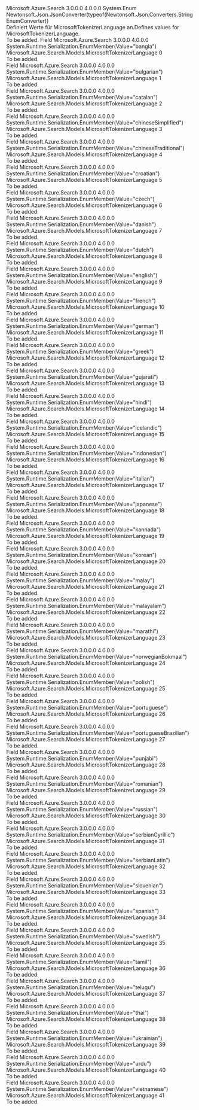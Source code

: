 <Type Name="MicrosoftTokenizerLanguage" FullName="Microsoft.Azure.Search.Models.MicrosoftTokenizerLanguage">
  <TypeSignature Language="C#" Value="public enum MicrosoftTokenizerLanguage" />
  <TypeSignature Language="ILAsm" Value=".class public auto ansi sealed MicrosoftTokenizerLanguage extends System.Enum" />
  <TypeSignature Language="DocId" Value="T:Microsoft.Azure.Search.Models.MicrosoftTokenizerLanguage" />
  <TypeSignature Language="VB.NET" Value="Public Enum MicrosoftTokenizerLanguage" />
  <TypeSignature Language="F#" Value="type MicrosoftTokenizerLanguage = " />
  <AssemblyInfo>
    <AssemblyName>Microsoft.Azure.Search</AssemblyName>
    <AssemblyVersion>3.0.0.0</AssemblyVersion>
    <AssemblyVersion>4.0.0.0</AssemblyVersion>
  </AssemblyInfo>
  <Base>
    <BaseTypeName>System.Enum</BaseTypeName>
  </Base>
  <Attributes>
    <Attribute>
      <AttributeName>Newtonsoft.Json.JsonConverter(typeof(Newtonsoft.Json.Converters.StringEnumConverter))</AttributeName>
    </Attribute>
  </Attributes>
  <Docs>
    <summary>
            <span data-ttu-id="8754b-101">Definiert Werte für MicrosoftTokenizerLanguage an.</span><span class="sxs-lookup"><span data-stu-id="8754b-101">Defines values for MicrosoftTokenizerLanguage.</span></span>
            </summary>
    <remarks>To be added.</remarks>
  </Docs>
  <Members>
    <Member MemberName="Bangla">
      <MemberSignature Language="C#" Value="Bangla" />
      <MemberSignature Language="ILAsm" Value=".field public static literal valuetype Microsoft.Azure.Search.Models.MicrosoftTokenizerLanguage Bangla = int32(0)" />
      <MemberSignature Language="DocId" Value="F:Microsoft.Azure.Search.Models.MicrosoftTokenizerLanguage.Bangla" />
      <MemberSignature Language="VB.NET" Value="Bangla" />
      <MemberSignature Language="F#" Value="Bangla = 0" Usage="Microsoft.Azure.Search.Models.MicrosoftTokenizerLanguage.Bangla" />
      <MemberType>Field</MemberType>
      <AssemblyInfo>
        <AssemblyName>Microsoft.Azure.Search</AssemblyName>
        <AssemblyVersion>3.0.0.0</AssemblyVersion>
        <AssemblyVersion>4.0.0.0</AssemblyVersion>
      </AssemblyInfo>
      <Attributes>
        <Attribute>
          <AttributeName>System.Runtime.Serialization.EnumMember(Value="bangla")</AttributeName>
        </Attribute>
      </Attributes>
      <ReturnValue>
        <ReturnType>Microsoft.Azure.Search.Models.MicrosoftTokenizerLanguage</ReturnType>
      </ReturnValue>
      <MemberValue>0</MemberValue>
      <Docs>
        <summary>To be added.</summary>
      </Docs>
    </Member>
    <Member MemberName="Bulgarian">
      <MemberSignature Language="C#" Value="Bulgarian" />
      <MemberSignature Language="ILAsm" Value=".field public static literal valuetype Microsoft.Azure.Search.Models.MicrosoftTokenizerLanguage Bulgarian = int32(1)" />
      <MemberSignature Language="DocId" Value="F:Microsoft.Azure.Search.Models.MicrosoftTokenizerLanguage.Bulgarian" />
      <MemberSignature Language="VB.NET" Value="Bulgarian" />
      <MemberSignature Language="F#" Value="Bulgarian = 1" Usage="Microsoft.Azure.Search.Models.MicrosoftTokenizerLanguage.Bulgarian" />
      <MemberType>Field</MemberType>
      <AssemblyInfo>
        <AssemblyName>Microsoft.Azure.Search</AssemblyName>
        <AssemblyVersion>3.0.0.0</AssemblyVersion>
        <AssemblyVersion>4.0.0.0</AssemblyVersion>
      </AssemblyInfo>
      <Attributes>
        <Attribute>
          <AttributeName>System.Runtime.Serialization.EnumMember(Value="bulgarian")</AttributeName>
        </Attribute>
      </Attributes>
      <ReturnValue>
        <ReturnType>Microsoft.Azure.Search.Models.MicrosoftTokenizerLanguage</ReturnType>
      </ReturnValue>
      <MemberValue>1</MemberValue>
      <Docs>
        <summary>To be added.</summary>
      </Docs>
    </Member>
    <Member MemberName="Catalan">
      <MemberSignature Language="C#" Value="Catalan" />
      <MemberSignature Language="ILAsm" Value=".field public static literal valuetype Microsoft.Azure.Search.Models.MicrosoftTokenizerLanguage Catalan = int32(2)" />
      <MemberSignature Language="DocId" Value="F:Microsoft.Azure.Search.Models.MicrosoftTokenizerLanguage.Catalan" />
      <MemberSignature Language="VB.NET" Value="Catalan" />
      <MemberSignature Language="F#" Value="Catalan = 2" Usage="Microsoft.Azure.Search.Models.MicrosoftTokenizerLanguage.Catalan" />
      <MemberType>Field</MemberType>
      <AssemblyInfo>
        <AssemblyName>Microsoft.Azure.Search</AssemblyName>
        <AssemblyVersion>3.0.0.0</AssemblyVersion>
        <AssemblyVersion>4.0.0.0</AssemblyVersion>
      </AssemblyInfo>
      <Attributes>
        <Attribute>
          <AttributeName>System.Runtime.Serialization.EnumMember(Value="catalan")</AttributeName>
        </Attribute>
      </Attributes>
      <ReturnValue>
        <ReturnType>Microsoft.Azure.Search.Models.MicrosoftTokenizerLanguage</ReturnType>
      </ReturnValue>
      <MemberValue>2</MemberValue>
      <Docs>
        <summary>To be added.</summary>
      </Docs>
    </Member>
    <Member MemberName="ChineseSimplified">
      <MemberSignature Language="C#" Value="ChineseSimplified" />
      <MemberSignature Language="ILAsm" Value=".field public static literal valuetype Microsoft.Azure.Search.Models.MicrosoftTokenizerLanguage ChineseSimplified = int32(3)" />
      <MemberSignature Language="DocId" Value="F:Microsoft.Azure.Search.Models.MicrosoftTokenizerLanguage.ChineseSimplified" />
      <MemberSignature Language="VB.NET" Value="ChineseSimplified" />
      <MemberSignature Language="F#" Value="ChineseSimplified = 3" Usage="Microsoft.Azure.Search.Models.MicrosoftTokenizerLanguage.ChineseSimplified" />
      <MemberType>Field</MemberType>
      <AssemblyInfo>
        <AssemblyName>Microsoft.Azure.Search</AssemblyName>
        <AssemblyVersion>3.0.0.0</AssemblyVersion>
        <AssemblyVersion>4.0.0.0</AssemblyVersion>
      </AssemblyInfo>
      <Attributes>
        <Attribute>
          <AttributeName>System.Runtime.Serialization.EnumMember(Value="chineseSimplified")</AttributeName>
        </Attribute>
      </Attributes>
      <ReturnValue>
        <ReturnType>Microsoft.Azure.Search.Models.MicrosoftTokenizerLanguage</ReturnType>
      </ReturnValue>
      <MemberValue>3</MemberValue>
      <Docs>
        <summary>To be added.</summary>
      </Docs>
    </Member>
    <Member MemberName="ChineseTraditional">
      <MemberSignature Language="C#" Value="ChineseTraditional" />
      <MemberSignature Language="ILAsm" Value=".field public static literal valuetype Microsoft.Azure.Search.Models.MicrosoftTokenizerLanguage ChineseTraditional = int32(4)" />
      <MemberSignature Language="DocId" Value="F:Microsoft.Azure.Search.Models.MicrosoftTokenizerLanguage.ChineseTraditional" />
      <MemberSignature Language="VB.NET" Value="ChineseTraditional" />
      <MemberSignature Language="F#" Value="ChineseTraditional = 4" Usage="Microsoft.Azure.Search.Models.MicrosoftTokenizerLanguage.ChineseTraditional" />
      <MemberType>Field</MemberType>
      <AssemblyInfo>
        <AssemblyName>Microsoft.Azure.Search</AssemblyName>
        <AssemblyVersion>3.0.0.0</AssemblyVersion>
        <AssemblyVersion>4.0.0.0</AssemblyVersion>
      </AssemblyInfo>
      <Attributes>
        <Attribute>
          <AttributeName>System.Runtime.Serialization.EnumMember(Value="chineseTraditional")</AttributeName>
        </Attribute>
      </Attributes>
      <ReturnValue>
        <ReturnType>Microsoft.Azure.Search.Models.MicrosoftTokenizerLanguage</ReturnType>
      </ReturnValue>
      <MemberValue>4</MemberValue>
      <Docs>
        <summary>To be added.</summary>
      </Docs>
    </Member>
    <Member MemberName="Croatian">
      <MemberSignature Language="C#" Value="Croatian" />
      <MemberSignature Language="ILAsm" Value=".field public static literal valuetype Microsoft.Azure.Search.Models.MicrosoftTokenizerLanguage Croatian = int32(5)" />
      <MemberSignature Language="DocId" Value="F:Microsoft.Azure.Search.Models.MicrosoftTokenizerLanguage.Croatian" />
      <MemberSignature Language="VB.NET" Value="Croatian" />
      <MemberSignature Language="F#" Value="Croatian = 5" Usage="Microsoft.Azure.Search.Models.MicrosoftTokenizerLanguage.Croatian" />
      <MemberType>Field</MemberType>
      <AssemblyInfo>
        <AssemblyName>Microsoft.Azure.Search</AssemblyName>
        <AssemblyVersion>3.0.0.0</AssemblyVersion>
        <AssemblyVersion>4.0.0.0</AssemblyVersion>
      </AssemblyInfo>
      <Attributes>
        <Attribute>
          <AttributeName>System.Runtime.Serialization.EnumMember(Value="croatian")</AttributeName>
        </Attribute>
      </Attributes>
      <ReturnValue>
        <ReturnType>Microsoft.Azure.Search.Models.MicrosoftTokenizerLanguage</ReturnType>
      </ReturnValue>
      <MemberValue>5</MemberValue>
      <Docs>
        <summary>To be added.</summary>
      </Docs>
    </Member>
    <Member MemberName="Czech">
      <MemberSignature Language="C#" Value="Czech" />
      <MemberSignature Language="ILAsm" Value=".field public static literal valuetype Microsoft.Azure.Search.Models.MicrosoftTokenizerLanguage Czech = int32(6)" />
      <MemberSignature Language="DocId" Value="F:Microsoft.Azure.Search.Models.MicrosoftTokenizerLanguage.Czech" />
      <MemberSignature Language="VB.NET" Value="Czech" />
      <MemberSignature Language="F#" Value="Czech = 6" Usage="Microsoft.Azure.Search.Models.MicrosoftTokenizerLanguage.Czech" />
      <MemberType>Field</MemberType>
      <AssemblyInfo>
        <AssemblyName>Microsoft.Azure.Search</AssemblyName>
        <AssemblyVersion>3.0.0.0</AssemblyVersion>
        <AssemblyVersion>4.0.0.0</AssemblyVersion>
      </AssemblyInfo>
      <Attributes>
        <Attribute>
          <AttributeName>System.Runtime.Serialization.EnumMember(Value="czech")</AttributeName>
        </Attribute>
      </Attributes>
      <ReturnValue>
        <ReturnType>Microsoft.Azure.Search.Models.MicrosoftTokenizerLanguage</ReturnType>
      </ReturnValue>
      <MemberValue>6</MemberValue>
      <Docs>
        <summary>To be added.</summary>
      </Docs>
    </Member>
    <Member MemberName="Danish">
      <MemberSignature Language="C#" Value="Danish" />
      <MemberSignature Language="ILAsm" Value=".field public static literal valuetype Microsoft.Azure.Search.Models.MicrosoftTokenizerLanguage Danish = int32(7)" />
      <MemberSignature Language="DocId" Value="F:Microsoft.Azure.Search.Models.MicrosoftTokenizerLanguage.Danish" />
      <MemberSignature Language="VB.NET" Value="Danish" />
      <MemberSignature Language="F#" Value="Danish = 7" Usage="Microsoft.Azure.Search.Models.MicrosoftTokenizerLanguage.Danish" />
      <MemberType>Field</MemberType>
      <AssemblyInfo>
        <AssemblyName>Microsoft.Azure.Search</AssemblyName>
        <AssemblyVersion>3.0.0.0</AssemblyVersion>
        <AssemblyVersion>4.0.0.0</AssemblyVersion>
      </AssemblyInfo>
      <Attributes>
        <Attribute>
          <AttributeName>System.Runtime.Serialization.EnumMember(Value="danish")</AttributeName>
        </Attribute>
      </Attributes>
      <ReturnValue>
        <ReturnType>Microsoft.Azure.Search.Models.MicrosoftTokenizerLanguage</ReturnType>
      </ReturnValue>
      <MemberValue>7</MemberValue>
      <Docs>
        <summary>To be added.</summary>
      </Docs>
    </Member>
    <Member MemberName="Dutch">
      <MemberSignature Language="C#" Value="Dutch" />
      <MemberSignature Language="ILAsm" Value=".field public static literal valuetype Microsoft.Azure.Search.Models.MicrosoftTokenizerLanguage Dutch = int32(8)" />
      <MemberSignature Language="DocId" Value="F:Microsoft.Azure.Search.Models.MicrosoftTokenizerLanguage.Dutch" />
      <MemberSignature Language="VB.NET" Value="Dutch" />
      <MemberSignature Language="F#" Value="Dutch = 8" Usage="Microsoft.Azure.Search.Models.MicrosoftTokenizerLanguage.Dutch" />
      <MemberType>Field</MemberType>
      <AssemblyInfo>
        <AssemblyName>Microsoft.Azure.Search</AssemblyName>
        <AssemblyVersion>3.0.0.0</AssemblyVersion>
        <AssemblyVersion>4.0.0.0</AssemblyVersion>
      </AssemblyInfo>
      <Attributes>
        <Attribute>
          <AttributeName>System.Runtime.Serialization.EnumMember(Value="dutch")</AttributeName>
        </Attribute>
      </Attributes>
      <ReturnValue>
        <ReturnType>Microsoft.Azure.Search.Models.MicrosoftTokenizerLanguage</ReturnType>
      </ReturnValue>
      <MemberValue>8</MemberValue>
      <Docs>
        <summary>To be added.</summary>
      </Docs>
    </Member>
    <Member MemberName="English">
      <MemberSignature Language="C#" Value="English" />
      <MemberSignature Language="ILAsm" Value=".field public static literal valuetype Microsoft.Azure.Search.Models.MicrosoftTokenizerLanguage English = int32(9)" />
      <MemberSignature Language="DocId" Value="F:Microsoft.Azure.Search.Models.MicrosoftTokenizerLanguage.English" />
      <MemberSignature Language="VB.NET" Value="English" />
      <MemberSignature Language="F#" Value="English = 9" Usage="Microsoft.Azure.Search.Models.MicrosoftTokenizerLanguage.English" />
      <MemberType>Field</MemberType>
      <AssemblyInfo>
        <AssemblyName>Microsoft.Azure.Search</AssemblyName>
        <AssemblyVersion>3.0.0.0</AssemblyVersion>
        <AssemblyVersion>4.0.0.0</AssemblyVersion>
      </AssemblyInfo>
      <Attributes>
        <Attribute>
          <AttributeName>System.Runtime.Serialization.EnumMember(Value="english")</AttributeName>
        </Attribute>
      </Attributes>
      <ReturnValue>
        <ReturnType>Microsoft.Azure.Search.Models.MicrosoftTokenizerLanguage</ReturnType>
      </ReturnValue>
      <MemberValue>9</MemberValue>
      <Docs>
        <summary>To be added.</summary>
      </Docs>
    </Member>
    <Member MemberName="French">
      <MemberSignature Language="C#" Value="French" />
      <MemberSignature Language="ILAsm" Value=".field public static literal valuetype Microsoft.Azure.Search.Models.MicrosoftTokenizerLanguage French = int32(10)" />
      <MemberSignature Language="DocId" Value="F:Microsoft.Azure.Search.Models.MicrosoftTokenizerLanguage.French" />
      <MemberSignature Language="VB.NET" Value="French" />
      <MemberSignature Language="F#" Value="French = 10" Usage="Microsoft.Azure.Search.Models.MicrosoftTokenizerLanguage.French" />
      <MemberType>Field</MemberType>
      <AssemblyInfo>
        <AssemblyName>Microsoft.Azure.Search</AssemblyName>
        <AssemblyVersion>3.0.0.0</AssemblyVersion>
        <AssemblyVersion>4.0.0.0</AssemblyVersion>
      </AssemblyInfo>
      <Attributes>
        <Attribute>
          <AttributeName>System.Runtime.Serialization.EnumMember(Value="french")</AttributeName>
        </Attribute>
      </Attributes>
      <ReturnValue>
        <ReturnType>Microsoft.Azure.Search.Models.MicrosoftTokenizerLanguage</ReturnType>
      </ReturnValue>
      <MemberValue>10</MemberValue>
      <Docs>
        <summary>To be added.</summary>
      </Docs>
    </Member>
    <Member MemberName="German">
      <MemberSignature Language="C#" Value="German" />
      <MemberSignature Language="ILAsm" Value=".field public static literal valuetype Microsoft.Azure.Search.Models.MicrosoftTokenizerLanguage German = int32(11)" />
      <MemberSignature Language="DocId" Value="F:Microsoft.Azure.Search.Models.MicrosoftTokenizerLanguage.German" />
      <MemberSignature Language="VB.NET" Value="German" />
      <MemberSignature Language="F#" Value="German = 11" Usage="Microsoft.Azure.Search.Models.MicrosoftTokenizerLanguage.German" />
      <MemberType>Field</MemberType>
      <AssemblyInfo>
        <AssemblyName>Microsoft.Azure.Search</AssemblyName>
        <AssemblyVersion>3.0.0.0</AssemblyVersion>
        <AssemblyVersion>4.0.0.0</AssemblyVersion>
      </AssemblyInfo>
      <Attributes>
        <Attribute>
          <AttributeName>System.Runtime.Serialization.EnumMember(Value="german")</AttributeName>
        </Attribute>
      </Attributes>
      <ReturnValue>
        <ReturnType>Microsoft.Azure.Search.Models.MicrosoftTokenizerLanguage</ReturnType>
      </ReturnValue>
      <MemberValue>11</MemberValue>
      <Docs>
        <summary>To be added.</summary>
      </Docs>
    </Member>
    <Member MemberName="Greek">
      <MemberSignature Language="C#" Value="Greek" />
      <MemberSignature Language="ILAsm" Value=".field public static literal valuetype Microsoft.Azure.Search.Models.MicrosoftTokenizerLanguage Greek = int32(12)" />
      <MemberSignature Language="DocId" Value="F:Microsoft.Azure.Search.Models.MicrosoftTokenizerLanguage.Greek" />
      <MemberSignature Language="VB.NET" Value="Greek" />
      <MemberSignature Language="F#" Value="Greek = 12" Usage="Microsoft.Azure.Search.Models.MicrosoftTokenizerLanguage.Greek" />
      <MemberType>Field</MemberType>
      <AssemblyInfo>
        <AssemblyName>Microsoft.Azure.Search</AssemblyName>
        <AssemblyVersion>3.0.0.0</AssemblyVersion>
        <AssemblyVersion>4.0.0.0</AssemblyVersion>
      </AssemblyInfo>
      <Attributes>
        <Attribute>
          <AttributeName>System.Runtime.Serialization.EnumMember(Value="greek")</AttributeName>
        </Attribute>
      </Attributes>
      <ReturnValue>
        <ReturnType>Microsoft.Azure.Search.Models.MicrosoftTokenizerLanguage</ReturnType>
      </ReturnValue>
      <MemberValue>12</MemberValue>
      <Docs>
        <summary>To be added.</summary>
      </Docs>
    </Member>
    <Member MemberName="Gujarati">
      <MemberSignature Language="C#" Value="Gujarati" />
      <MemberSignature Language="ILAsm" Value=".field public static literal valuetype Microsoft.Azure.Search.Models.MicrosoftTokenizerLanguage Gujarati = int32(13)" />
      <MemberSignature Language="DocId" Value="F:Microsoft.Azure.Search.Models.MicrosoftTokenizerLanguage.Gujarati" />
      <MemberSignature Language="VB.NET" Value="Gujarati" />
      <MemberSignature Language="F#" Value="Gujarati = 13" Usage="Microsoft.Azure.Search.Models.MicrosoftTokenizerLanguage.Gujarati" />
      <MemberType>Field</MemberType>
      <AssemblyInfo>
        <AssemblyName>Microsoft.Azure.Search</AssemblyName>
        <AssemblyVersion>3.0.0.0</AssemblyVersion>
        <AssemblyVersion>4.0.0.0</AssemblyVersion>
      </AssemblyInfo>
      <Attributes>
        <Attribute>
          <AttributeName>System.Runtime.Serialization.EnumMember(Value="gujarati")</AttributeName>
        </Attribute>
      </Attributes>
      <ReturnValue>
        <ReturnType>Microsoft.Azure.Search.Models.MicrosoftTokenizerLanguage</ReturnType>
      </ReturnValue>
      <MemberValue>13</MemberValue>
      <Docs>
        <summary>To be added.</summary>
      </Docs>
    </Member>
    <Member MemberName="Hindi">
      <MemberSignature Language="C#" Value="Hindi" />
      <MemberSignature Language="ILAsm" Value=".field public static literal valuetype Microsoft.Azure.Search.Models.MicrosoftTokenizerLanguage Hindi = int32(14)" />
      <MemberSignature Language="DocId" Value="F:Microsoft.Azure.Search.Models.MicrosoftTokenizerLanguage.Hindi" />
      <MemberSignature Language="VB.NET" Value="Hindi" />
      <MemberSignature Language="F#" Value="Hindi = 14" Usage="Microsoft.Azure.Search.Models.MicrosoftTokenizerLanguage.Hindi" />
      <MemberType>Field</MemberType>
      <AssemblyInfo>
        <AssemblyName>Microsoft.Azure.Search</AssemblyName>
        <AssemblyVersion>3.0.0.0</AssemblyVersion>
        <AssemblyVersion>4.0.0.0</AssemblyVersion>
      </AssemblyInfo>
      <Attributes>
        <Attribute>
          <AttributeName>System.Runtime.Serialization.EnumMember(Value="hindi")</AttributeName>
        </Attribute>
      </Attributes>
      <ReturnValue>
        <ReturnType>Microsoft.Azure.Search.Models.MicrosoftTokenizerLanguage</ReturnType>
      </ReturnValue>
      <MemberValue>14</MemberValue>
      <Docs>
        <summary>To be added.</summary>
      </Docs>
    </Member>
    <Member MemberName="Icelandic">
      <MemberSignature Language="C#" Value="Icelandic" />
      <MemberSignature Language="ILAsm" Value=".field public static literal valuetype Microsoft.Azure.Search.Models.MicrosoftTokenizerLanguage Icelandic = int32(15)" />
      <MemberSignature Language="DocId" Value="F:Microsoft.Azure.Search.Models.MicrosoftTokenizerLanguage.Icelandic" />
      <MemberSignature Language="VB.NET" Value="Icelandic" />
      <MemberSignature Language="F#" Value="Icelandic = 15" Usage="Microsoft.Azure.Search.Models.MicrosoftTokenizerLanguage.Icelandic" />
      <MemberType>Field</MemberType>
      <AssemblyInfo>
        <AssemblyName>Microsoft.Azure.Search</AssemblyName>
        <AssemblyVersion>3.0.0.0</AssemblyVersion>
        <AssemblyVersion>4.0.0.0</AssemblyVersion>
      </AssemblyInfo>
      <Attributes>
        <Attribute>
          <AttributeName>System.Runtime.Serialization.EnumMember(Value="icelandic")</AttributeName>
        </Attribute>
      </Attributes>
      <ReturnValue>
        <ReturnType>Microsoft.Azure.Search.Models.MicrosoftTokenizerLanguage</ReturnType>
      </ReturnValue>
      <MemberValue>15</MemberValue>
      <Docs>
        <summary>To be added.</summary>
      </Docs>
    </Member>
    <Member MemberName="Indonesian">
      <MemberSignature Language="C#" Value="Indonesian" />
      <MemberSignature Language="ILAsm" Value=".field public static literal valuetype Microsoft.Azure.Search.Models.MicrosoftTokenizerLanguage Indonesian = int32(16)" />
      <MemberSignature Language="DocId" Value="F:Microsoft.Azure.Search.Models.MicrosoftTokenizerLanguage.Indonesian" />
      <MemberSignature Language="VB.NET" Value="Indonesian" />
      <MemberSignature Language="F#" Value="Indonesian = 16" Usage="Microsoft.Azure.Search.Models.MicrosoftTokenizerLanguage.Indonesian" />
      <MemberType>Field</MemberType>
      <AssemblyInfo>
        <AssemblyName>Microsoft.Azure.Search</AssemblyName>
        <AssemblyVersion>3.0.0.0</AssemblyVersion>
        <AssemblyVersion>4.0.0.0</AssemblyVersion>
      </AssemblyInfo>
      <Attributes>
        <Attribute>
          <AttributeName>System.Runtime.Serialization.EnumMember(Value="indonesian")</AttributeName>
        </Attribute>
      </Attributes>
      <ReturnValue>
        <ReturnType>Microsoft.Azure.Search.Models.MicrosoftTokenizerLanguage</ReturnType>
      </ReturnValue>
      <MemberValue>16</MemberValue>
      <Docs>
        <summary>To be added.</summary>
      </Docs>
    </Member>
    <Member MemberName="Italian">
      <MemberSignature Language="C#" Value="Italian" />
      <MemberSignature Language="ILAsm" Value=".field public static literal valuetype Microsoft.Azure.Search.Models.MicrosoftTokenizerLanguage Italian = int32(17)" />
      <MemberSignature Language="DocId" Value="F:Microsoft.Azure.Search.Models.MicrosoftTokenizerLanguage.Italian" />
      <MemberSignature Language="VB.NET" Value="Italian" />
      <MemberSignature Language="F#" Value="Italian = 17" Usage="Microsoft.Azure.Search.Models.MicrosoftTokenizerLanguage.Italian" />
      <MemberType>Field</MemberType>
      <AssemblyInfo>
        <AssemblyName>Microsoft.Azure.Search</AssemblyName>
        <AssemblyVersion>3.0.0.0</AssemblyVersion>
        <AssemblyVersion>4.0.0.0</AssemblyVersion>
      </AssemblyInfo>
      <Attributes>
        <Attribute>
          <AttributeName>System.Runtime.Serialization.EnumMember(Value="italian")</AttributeName>
        </Attribute>
      </Attributes>
      <ReturnValue>
        <ReturnType>Microsoft.Azure.Search.Models.MicrosoftTokenizerLanguage</ReturnType>
      </ReturnValue>
      <MemberValue>17</MemberValue>
      <Docs>
        <summary>To be added.</summary>
      </Docs>
    </Member>
    <Member MemberName="Japanese">
      <MemberSignature Language="C#" Value="Japanese" />
      <MemberSignature Language="ILAsm" Value=".field public static literal valuetype Microsoft.Azure.Search.Models.MicrosoftTokenizerLanguage Japanese = int32(18)" />
      <MemberSignature Language="DocId" Value="F:Microsoft.Azure.Search.Models.MicrosoftTokenizerLanguage.Japanese" />
      <MemberSignature Language="VB.NET" Value="Japanese" />
      <MemberSignature Language="F#" Value="Japanese = 18" Usage="Microsoft.Azure.Search.Models.MicrosoftTokenizerLanguage.Japanese" />
      <MemberType>Field</MemberType>
      <AssemblyInfo>
        <AssemblyName>Microsoft.Azure.Search</AssemblyName>
        <AssemblyVersion>3.0.0.0</AssemblyVersion>
        <AssemblyVersion>4.0.0.0</AssemblyVersion>
      </AssemblyInfo>
      <Attributes>
        <Attribute>
          <AttributeName>System.Runtime.Serialization.EnumMember(Value="japanese")</AttributeName>
        </Attribute>
      </Attributes>
      <ReturnValue>
        <ReturnType>Microsoft.Azure.Search.Models.MicrosoftTokenizerLanguage</ReturnType>
      </ReturnValue>
      <MemberValue>18</MemberValue>
      <Docs>
        <summary>To be added.</summary>
      </Docs>
    </Member>
    <Member MemberName="Kannada">
      <MemberSignature Language="C#" Value="Kannada" />
      <MemberSignature Language="ILAsm" Value=".field public static literal valuetype Microsoft.Azure.Search.Models.MicrosoftTokenizerLanguage Kannada = int32(19)" />
      <MemberSignature Language="DocId" Value="F:Microsoft.Azure.Search.Models.MicrosoftTokenizerLanguage.Kannada" />
      <MemberSignature Language="VB.NET" Value="Kannada" />
      <MemberSignature Language="F#" Value="Kannada = 19" Usage="Microsoft.Azure.Search.Models.MicrosoftTokenizerLanguage.Kannada" />
      <MemberType>Field</MemberType>
      <AssemblyInfo>
        <AssemblyName>Microsoft.Azure.Search</AssemblyName>
        <AssemblyVersion>3.0.0.0</AssemblyVersion>
        <AssemblyVersion>4.0.0.0</AssemblyVersion>
      </AssemblyInfo>
      <Attributes>
        <Attribute>
          <AttributeName>System.Runtime.Serialization.EnumMember(Value="kannada")</AttributeName>
        </Attribute>
      </Attributes>
      <ReturnValue>
        <ReturnType>Microsoft.Azure.Search.Models.MicrosoftTokenizerLanguage</ReturnType>
      </ReturnValue>
      <MemberValue>19</MemberValue>
      <Docs>
        <summary>To be added.</summary>
      </Docs>
    </Member>
    <Member MemberName="Korean">
      <MemberSignature Language="C#" Value="Korean" />
      <MemberSignature Language="ILAsm" Value=".field public static literal valuetype Microsoft.Azure.Search.Models.MicrosoftTokenizerLanguage Korean = int32(20)" />
      <MemberSignature Language="DocId" Value="F:Microsoft.Azure.Search.Models.MicrosoftTokenizerLanguage.Korean" />
      <MemberSignature Language="VB.NET" Value="Korean" />
      <MemberSignature Language="F#" Value="Korean = 20" Usage="Microsoft.Azure.Search.Models.MicrosoftTokenizerLanguage.Korean" />
      <MemberType>Field</MemberType>
      <AssemblyInfo>
        <AssemblyName>Microsoft.Azure.Search</AssemblyName>
        <AssemblyVersion>3.0.0.0</AssemblyVersion>
        <AssemblyVersion>4.0.0.0</AssemblyVersion>
      </AssemblyInfo>
      <Attributes>
        <Attribute>
          <AttributeName>System.Runtime.Serialization.EnumMember(Value="korean")</AttributeName>
        </Attribute>
      </Attributes>
      <ReturnValue>
        <ReturnType>Microsoft.Azure.Search.Models.MicrosoftTokenizerLanguage</ReturnType>
      </ReturnValue>
      <MemberValue>20</MemberValue>
      <Docs>
        <summary>To be added.</summary>
      </Docs>
    </Member>
    <Member MemberName="Malay">
      <MemberSignature Language="C#" Value="Malay" />
      <MemberSignature Language="ILAsm" Value=".field public static literal valuetype Microsoft.Azure.Search.Models.MicrosoftTokenizerLanguage Malay = int32(21)" />
      <MemberSignature Language="DocId" Value="F:Microsoft.Azure.Search.Models.MicrosoftTokenizerLanguage.Malay" />
      <MemberSignature Language="VB.NET" Value="Malay" />
      <MemberSignature Language="F#" Value="Malay = 21" Usage="Microsoft.Azure.Search.Models.MicrosoftTokenizerLanguage.Malay" />
      <MemberType>Field</MemberType>
      <AssemblyInfo>
        <AssemblyName>Microsoft.Azure.Search</AssemblyName>
        <AssemblyVersion>3.0.0.0</AssemblyVersion>
        <AssemblyVersion>4.0.0.0</AssemblyVersion>
      </AssemblyInfo>
      <Attributes>
        <Attribute>
          <AttributeName>System.Runtime.Serialization.EnumMember(Value="malay")</AttributeName>
        </Attribute>
      </Attributes>
      <ReturnValue>
        <ReturnType>Microsoft.Azure.Search.Models.MicrosoftTokenizerLanguage</ReturnType>
      </ReturnValue>
      <MemberValue>21</MemberValue>
      <Docs>
        <summary>To be added.</summary>
      </Docs>
    </Member>
    <Member MemberName="Malayalam">
      <MemberSignature Language="C#" Value="Malayalam" />
      <MemberSignature Language="ILAsm" Value=".field public static literal valuetype Microsoft.Azure.Search.Models.MicrosoftTokenizerLanguage Malayalam = int32(22)" />
      <MemberSignature Language="DocId" Value="F:Microsoft.Azure.Search.Models.MicrosoftTokenizerLanguage.Malayalam" />
      <MemberSignature Language="VB.NET" Value="Malayalam" />
      <MemberSignature Language="F#" Value="Malayalam = 22" Usage="Microsoft.Azure.Search.Models.MicrosoftTokenizerLanguage.Malayalam" />
      <MemberType>Field</MemberType>
      <AssemblyInfo>
        <AssemblyName>Microsoft.Azure.Search</AssemblyName>
        <AssemblyVersion>3.0.0.0</AssemblyVersion>
        <AssemblyVersion>4.0.0.0</AssemblyVersion>
      </AssemblyInfo>
      <Attributes>
        <Attribute>
          <AttributeName>System.Runtime.Serialization.EnumMember(Value="malayalam")</AttributeName>
        </Attribute>
      </Attributes>
      <ReturnValue>
        <ReturnType>Microsoft.Azure.Search.Models.MicrosoftTokenizerLanguage</ReturnType>
      </ReturnValue>
      <MemberValue>22</MemberValue>
      <Docs>
        <summary>To be added.</summary>
      </Docs>
    </Member>
    <Member MemberName="Marathi">
      <MemberSignature Language="C#" Value="Marathi" />
      <MemberSignature Language="ILAsm" Value=".field public static literal valuetype Microsoft.Azure.Search.Models.MicrosoftTokenizerLanguage Marathi = int32(23)" />
      <MemberSignature Language="DocId" Value="F:Microsoft.Azure.Search.Models.MicrosoftTokenizerLanguage.Marathi" />
      <MemberSignature Language="VB.NET" Value="Marathi" />
      <MemberSignature Language="F#" Value="Marathi = 23" Usage="Microsoft.Azure.Search.Models.MicrosoftTokenizerLanguage.Marathi" />
      <MemberType>Field</MemberType>
      <AssemblyInfo>
        <AssemblyName>Microsoft.Azure.Search</AssemblyName>
        <AssemblyVersion>3.0.0.0</AssemblyVersion>
        <AssemblyVersion>4.0.0.0</AssemblyVersion>
      </AssemblyInfo>
      <Attributes>
        <Attribute>
          <AttributeName>System.Runtime.Serialization.EnumMember(Value="marathi")</AttributeName>
        </Attribute>
      </Attributes>
      <ReturnValue>
        <ReturnType>Microsoft.Azure.Search.Models.MicrosoftTokenizerLanguage</ReturnType>
      </ReturnValue>
      <MemberValue>23</MemberValue>
      <Docs>
        <summary>To be added.</summary>
      </Docs>
    </Member>
    <Member MemberName="NorwegianBokmaal">
      <MemberSignature Language="C#" Value="NorwegianBokmaal" />
      <MemberSignature Language="ILAsm" Value=".field public static literal valuetype Microsoft.Azure.Search.Models.MicrosoftTokenizerLanguage NorwegianBokmaal = int32(24)" />
      <MemberSignature Language="DocId" Value="F:Microsoft.Azure.Search.Models.MicrosoftTokenizerLanguage.NorwegianBokmaal" />
      <MemberSignature Language="VB.NET" Value="NorwegianBokmaal" />
      <MemberSignature Language="F#" Value="NorwegianBokmaal = 24" Usage="Microsoft.Azure.Search.Models.MicrosoftTokenizerLanguage.NorwegianBokmaal" />
      <MemberType>Field</MemberType>
      <AssemblyInfo>
        <AssemblyName>Microsoft.Azure.Search</AssemblyName>
        <AssemblyVersion>3.0.0.0</AssemblyVersion>
        <AssemblyVersion>4.0.0.0</AssemblyVersion>
      </AssemblyInfo>
      <Attributes>
        <Attribute>
          <AttributeName>System.Runtime.Serialization.EnumMember(Value="norwegianBokmaal")</AttributeName>
        </Attribute>
      </Attributes>
      <ReturnValue>
        <ReturnType>Microsoft.Azure.Search.Models.MicrosoftTokenizerLanguage</ReturnType>
      </ReturnValue>
      <MemberValue>24</MemberValue>
      <Docs>
        <summary>To be added.</summary>
      </Docs>
    </Member>
    <Member MemberName="Polish">
      <MemberSignature Language="C#" Value="Polish" />
      <MemberSignature Language="ILAsm" Value=".field public static literal valuetype Microsoft.Azure.Search.Models.MicrosoftTokenizerLanguage Polish = int32(25)" />
      <MemberSignature Language="DocId" Value="F:Microsoft.Azure.Search.Models.MicrosoftTokenizerLanguage.Polish" />
      <MemberSignature Language="VB.NET" Value="Polish" />
      <MemberSignature Language="F#" Value="Polish = 25" Usage="Microsoft.Azure.Search.Models.MicrosoftTokenizerLanguage.Polish" />
      <MemberType>Field</MemberType>
      <AssemblyInfo>
        <AssemblyName>Microsoft.Azure.Search</AssemblyName>
        <AssemblyVersion>3.0.0.0</AssemblyVersion>
        <AssemblyVersion>4.0.0.0</AssemblyVersion>
      </AssemblyInfo>
      <Attributes>
        <Attribute>
          <AttributeName>System.Runtime.Serialization.EnumMember(Value="polish")</AttributeName>
        </Attribute>
      </Attributes>
      <ReturnValue>
        <ReturnType>Microsoft.Azure.Search.Models.MicrosoftTokenizerLanguage</ReturnType>
      </ReturnValue>
      <MemberValue>25</MemberValue>
      <Docs>
        <summary>To be added.</summary>
      </Docs>
    </Member>
    <Member MemberName="Portuguese">
      <MemberSignature Language="C#" Value="Portuguese" />
      <MemberSignature Language="ILAsm" Value=".field public static literal valuetype Microsoft.Azure.Search.Models.MicrosoftTokenizerLanguage Portuguese = int32(26)" />
      <MemberSignature Language="DocId" Value="F:Microsoft.Azure.Search.Models.MicrosoftTokenizerLanguage.Portuguese" />
      <MemberSignature Language="VB.NET" Value="Portuguese" />
      <MemberSignature Language="F#" Value="Portuguese = 26" Usage="Microsoft.Azure.Search.Models.MicrosoftTokenizerLanguage.Portuguese" />
      <MemberType>Field</MemberType>
      <AssemblyInfo>
        <AssemblyName>Microsoft.Azure.Search</AssemblyName>
        <AssemblyVersion>3.0.0.0</AssemblyVersion>
        <AssemblyVersion>4.0.0.0</AssemblyVersion>
      </AssemblyInfo>
      <Attributes>
        <Attribute>
          <AttributeName>System.Runtime.Serialization.EnumMember(Value="portuguese")</AttributeName>
        </Attribute>
      </Attributes>
      <ReturnValue>
        <ReturnType>Microsoft.Azure.Search.Models.MicrosoftTokenizerLanguage</ReturnType>
      </ReturnValue>
      <MemberValue>26</MemberValue>
      <Docs>
        <summary>To be added.</summary>
      </Docs>
    </Member>
    <Member MemberName="PortugueseBrazilian">
      <MemberSignature Language="C#" Value="PortugueseBrazilian" />
      <MemberSignature Language="ILAsm" Value=".field public static literal valuetype Microsoft.Azure.Search.Models.MicrosoftTokenizerLanguage PortugueseBrazilian = int32(27)" />
      <MemberSignature Language="DocId" Value="F:Microsoft.Azure.Search.Models.MicrosoftTokenizerLanguage.PortugueseBrazilian" />
      <MemberSignature Language="VB.NET" Value="PortugueseBrazilian" />
      <MemberSignature Language="F#" Value="PortugueseBrazilian = 27" Usage="Microsoft.Azure.Search.Models.MicrosoftTokenizerLanguage.PortugueseBrazilian" />
      <MemberType>Field</MemberType>
      <AssemblyInfo>
        <AssemblyName>Microsoft.Azure.Search</AssemblyName>
        <AssemblyVersion>3.0.0.0</AssemblyVersion>
        <AssemblyVersion>4.0.0.0</AssemblyVersion>
      </AssemblyInfo>
      <Attributes>
        <Attribute>
          <AttributeName>System.Runtime.Serialization.EnumMember(Value="portugueseBrazilian")</AttributeName>
        </Attribute>
      </Attributes>
      <ReturnValue>
        <ReturnType>Microsoft.Azure.Search.Models.MicrosoftTokenizerLanguage</ReturnType>
      </ReturnValue>
      <MemberValue>27</MemberValue>
      <Docs>
        <summary>To be added.</summary>
      </Docs>
    </Member>
    <Member MemberName="Punjabi">
      <MemberSignature Language="C#" Value="Punjabi" />
      <MemberSignature Language="ILAsm" Value=".field public static literal valuetype Microsoft.Azure.Search.Models.MicrosoftTokenizerLanguage Punjabi = int32(28)" />
      <MemberSignature Language="DocId" Value="F:Microsoft.Azure.Search.Models.MicrosoftTokenizerLanguage.Punjabi" />
      <MemberSignature Language="VB.NET" Value="Punjabi" />
      <MemberSignature Language="F#" Value="Punjabi = 28" Usage="Microsoft.Azure.Search.Models.MicrosoftTokenizerLanguage.Punjabi" />
      <MemberType>Field</MemberType>
      <AssemblyInfo>
        <AssemblyName>Microsoft.Azure.Search</AssemblyName>
        <AssemblyVersion>3.0.0.0</AssemblyVersion>
        <AssemblyVersion>4.0.0.0</AssemblyVersion>
      </AssemblyInfo>
      <Attributes>
        <Attribute>
          <AttributeName>System.Runtime.Serialization.EnumMember(Value="punjabi")</AttributeName>
        </Attribute>
      </Attributes>
      <ReturnValue>
        <ReturnType>Microsoft.Azure.Search.Models.MicrosoftTokenizerLanguage</ReturnType>
      </ReturnValue>
      <MemberValue>28</MemberValue>
      <Docs>
        <summary>To be added.</summary>
      </Docs>
    </Member>
    <Member MemberName="Romanian">
      <MemberSignature Language="C#" Value="Romanian" />
      <MemberSignature Language="ILAsm" Value=".field public static literal valuetype Microsoft.Azure.Search.Models.MicrosoftTokenizerLanguage Romanian = int32(29)" />
      <MemberSignature Language="DocId" Value="F:Microsoft.Azure.Search.Models.MicrosoftTokenizerLanguage.Romanian" />
      <MemberSignature Language="VB.NET" Value="Romanian" />
      <MemberSignature Language="F#" Value="Romanian = 29" Usage="Microsoft.Azure.Search.Models.MicrosoftTokenizerLanguage.Romanian" />
      <MemberType>Field</MemberType>
      <AssemblyInfo>
        <AssemblyName>Microsoft.Azure.Search</AssemblyName>
        <AssemblyVersion>3.0.0.0</AssemblyVersion>
        <AssemblyVersion>4.0.0.0</AssemblyVersion>
      </AssemblyInfo>
      <Attributes>
        <Attribute>
          <AttributeName>System.Runtime.Serialization.EnumMember(Value="romanian")</AttributeName>
        </Attribute>
      </Attributes>
      <ReturnValue>
        <ReturnType>Microsoft.Azure.Search.Models.MicrosoftTokenizerLanguage</ReturnType>
      </ReturnValue>
      <MemberValue>29</MemberValue>
      <Docs>
        <summary>To be added.</summary>
      </Docs>
    </Member>
    <Member MemberName="Russian">
      <MemberSignature Language="C#" Value="Russian" />
      <MemberSignature Language="ILAsm" Value=".field public static literal valuetype Microsoft.Azure.Search.Models.MicrosoftTokenizerLanguage Russian = int32(30)" />
      <MemberSignature Language="DocId" Value="F:Microsoft.Azure.Search.Models.MicrosoftTokenizerLanguage.Russian" />
      <MemberSignature Language="VB.NET" Value="Russian" />
      <MemberSignature Language="F#" Value="Russian = 30" Usage="Microsoft.Azure.Search.Models.MicrosoftTokenizerLanguage.Russian" />
      <MemberType>Field</MemberType>
      <AssemblyInfo>
        <AssemblyName>Microsoft.Azure.Search</AssemblyName>
        <AssemblyVersion>3.0.0.0</AssemblyVersion>
        <AssemblyVersion>4.0.0.0</AssemblyVersion>
      </AssemblyInfo>
      <Attributes>
        <Attribute>
          <AttributeName>System.Runtime.Serialization.EnumMember(Value="russian")</AttributeName>
        </Attribute>
      </Attributes>
      <ReturnValue>
        <ReturnType>Microsoft.Azure.Search.Models.MicrosoftTokenizerLanguage</ReturnType>
      </ReturnValue>
      <MemberValue>30</MemberValue>
      <Docs>
        <summary>To be added.</summary>
      </Docs>
    </Member>
    <Member MemberName="SerbianCyrillic">
      <MemberSignature Language="C#" Value="SerbianCyrillic" />
      <MemberSignature Language="ILAsm" Value=".field public static literal valuetype Microsoft.Azure.Search.Models.MicrosoftTokenizerLanguage SerbianCyrillic = int32(31)" />
      <MemberSignature Language="DocId" Value="F:Microsoft.Azure.Search.Models.MicrosoftTokenizerLanguage.SerbianCyrillic" />
      <MemberSignature Language="VB.NET" Value="SerbianCyrillic" />
      <MemberSignature Language="F#" Value="SerbianCyrillic = 31" Usage="Microsoft.Azure.Search.Models.MicrosoftTokenizerLanguage.SerbianCyrillic" />
      <MemberType>Field</MemberType>
      <AssemblyInfo>
        <AssemblyName>Microsoft.Azure.Search</AssemblyName>
        <AssemblyVersion>3.0.0.0</AssemblyVersion>
        <AssemblyVersion>4.0.0.0</AssemblyVersion>
      </AssemblyInfo>
      <Attributes>
        <Attribute>
          <AttributeName>System.Runtime.Serialization.EnumMember(Value="serbianCyrillic")</AttributeName>
        </Attribute>
      </Attributes>
      <ReturnValue>
        <ReturnType>Microsoft.Azure.Search.Models.MicrosoftTokenizerLanguage</ReturnType>
      </ReturnValue>
      <MemberValue>31</MemberValue>
      <Docs>
        <summary>To be added.</summary>
      </Docs>
    </Member>
    <Member MemberName="SerbianLatin">
      <MemberSignature Language="C#" Value="SerbianLatin" />
      <MemberSignature Language="ILAsm" Value=".field public static literal valuetype Microsoft.Azure.Search.Models.MicrosoftTokenizerLanguage SerbianLatin = int32(32)" />
      <MemberSignature Language="DocId" Value="F:Microsoft.Azure.Search.Models.MicrosoftTokenizerLanguage.SerbianLatin" />
      <MemberSignature Language="VB.NET" Value="SerbianLatin" />
      <MemberSignature Language="F#" Value="SerbianLatin = 32" Usage="Microsoft.Azure.Search.Models.MicrosoftTokenizerLanguage.SerbianLatin" />
      <MemberType>Field</MemberType>
      <AssemblyInfo>
        <AssemblyName>Microsoft.Azure.Search</AssemblyName>
        <AssemblyVersion>3.0.0.0</AssemblyVersion>
        <AssemblyVersion>4.0.0.0</AssemblyVersion>
      </AssemblyInfo>
      <Attributes>
        <Attribute>
          <AttributeName>System.Runtime.Serialization.EnumMember(Value="serbianLatin")</AttributeName>
        </Attribute>
      </Attributes>
      <ReturnValue>
        <ReturnType>Microsoft.Azure.Search.Models.MicrosoftTokenizerLanguage</ReturnType>
      </ReturnValue>
      <MemberValue>32</MemberValue>
      <Docs>
        <summary>To be added.</summary>
      </Docs>
    </Member>
    <Member MemberName="Slovenian">
      <MemberSignature Language="C#" Value="Slovenian" />
      <MemberSignature Language="ILAsm" Value=".field public static literal valuetype Microsoft.Azure.Search.Models.MicrosoftTokenizerLanguage Slovenian = int32(33)" />
      <MemberSignature Language="DocId" Value="F:Microsoft.Azure.Search.Models.MicrosoftTokenizerLanguage.Slovenian" />
      <MemberSignature Language="VB.NET" Value="Slovenian" />
      <MemberSignature Language="F#" Value="Slovenian = 33" Usage="Microsoft.Azure.Search.Models.MicrosoftTokenizerLanguage.Slovenian" />
      <MemberType>Field</MemberType>
      <AssemblyInfo>
        <AssemblyName>Microsoft.Azure.Search</AssemblyName>
        <AssemblyVersion>3.0.0.0</AssemblyVersion>
        <AssemblyVersion>4.0.0.0</AssemblyVersion>
      </AssemblyInfo>
      <Attributes>
        <Attribute>
          <AttributeName>System.Runtime.Serialization.EnumMember(Value="slovenian")</AttributeName>
        </Attribute>
      </Attributes>
      <ReturnValue>
        <ReturnType>Microsoft.Azure.Search.Models.MicrosoftTokenizerLanguage</ReturnType>
      </ReturnValue>
      <MemberValue>33</MemberValue>
      <Docs>
        <summary>To be added.</summary>
      </Docs>
    </Member>
    <Member MemberName="Spanish">
      <MemberSignature Language="C#" Value="Spanish" />
      <MemberSignature Language="ILAsm" Value=".field public static literal valuetype Microsoft.Azure.Search.Models.MicrosoftTokenizerLanguage Spanish = int32(34)" />
      <MemberSignature Language="DocId" Value="F:Microsoft.Azure.Search.Models.MicrosoftTokenizerLanguage.Spanish" />
      <MemberSignature Language="VB.NET" Value="Spanish" />
      <MemberSignature Language="F#" Value="Spanish = 34" Usage="Microsoft.Azure.Search.Models.MicrosoftTokenizerLanguage.Spanish" />
      <MemberType>Field</MemberType>
      <AssemblyInfo>
        <AssemblyName>Microsoft.Azure.Search</AssemblyName>
        <AssemblyVersion>3.0.0.0</AssemblyVersion>
        <AssemblyVersion>4.0.0.0</AssemblyVersion>
      </AssemblyInfo>
      <Attributes>
        <Attribute>
          <AttributeName>System.Runtime.Serialization.EnumMember(Value="spanish")</AttributeName>
        </Attribute>
      </Attributes>
      <ReturnValue>
        <ReturnType>Microsoft.Azure.Search.Models.MicrosoftTokenizerLanguage</ReturnType>
      </ReturnValue>
      <MemberValue>34</MemberValue>
      <Docs>
        <summary>To be added.</summary>
      </Docs>
    </Member>
    <Member MemberName="Swedish">
      <MemberSignature Language="C#" Value="Swedish" />
      <MemberSignature Language="ILAsm" Value=".field public static literal valuetype Microsoft.Azure.Search.Models.MicrosoftTokenizerLanguage Swedish = int32(35)" />
      <MemberSignature Language="DocId" Value="F:Microsoft.Azure.Search.Models.MicrosoftTokenizerLanguage.Swedish" />
      <MemberSignature Language="VB.NET" Value="Swedish" />
      <MemberSignature Language="F#" Value="Swedish = 35" Usage="Microsoft.Azure.Search.Models.MicrosoftTokenizerLanguage.Swedish" />
      <MemberType>Field</MemberType>
      <AssemblyInfo>
        <AssemblyName>Microsoft.Azure.Search</AssemblyName>
        <AssemblyVersion>3.0.0.0</AssemblyVersion>
        <AssemblyVersion>4.0.0.0</AssemblyVersion>
      </AssemblyInfo>
      <Attributes>
        <Attribute>
          <AttributeName>System.Runtime.Serialization.EnumMember(Value="swedish")</AttributeName>
        </Attribute>
      </Attributes>
      <ReturnValue>
        <ReturnType>Microsoft.Azure.Search.Models.MicrosoftTokenizerLanguage</ReturnType>
      </ReturnValue>
      <MemberValue>35</MemberValue>
      <Docs>
        <summary>To be added.</summary>
      </Docs>
    </Member>
    <Member MemberName="Tamil">
      <MemberSignature Language="C#" Value="Tamil" />
      <MemberSignature Language="ILAsm" Value=".field public static literal valuetype Microsoft.Azure.Search.Models.MicrosoftTokenizerLanguage Tamil = int32(36)" />
      <MemberSignature Language="DocId" Value="F:Microsoft.Azure.Search.Models.MicrosoftTokenizerLanguage.Tamil" />
      <MemberSignature Language="VB.NET" Value="Tamil" />
      <MemberSignature Language="F#" Value="Tamil = 36" Usage="Microsoft.Azure.Search.Models.MicrosoftTokenizerLanguage.Tamil" />
      <MemberType>Field</MemberType>
      <AssemblyInfo>
        <AssemblyName>Microsoft.Azure.Search</AssemblyName>
        <AssemblyVersion>3.0.0.0</AssemblyVersion>
        <AssemblyVersion>4.0.0.0</AssemblyVersion>
      </AssemblyInfo>
      <Attributes>
        <Attribute>
          <AttributeName>System.Runtime.Serialization.EnumMember(Value="tamil")</AttributeName>
        </Attribute>
      </Attributes>
      <ReturnValue>
        <ReturnType>Microsoft.Azure.Search.Models.MicrosoftTokenizerLanguage</ReturnType>
      </ReturnValue>
      <MemberValue>36</MemberValue>
      <Docs>
        <summary>To be added.</summary>
      </Docs>
    </Member>
    <Member MemberName="Telugu">
      <MemberSignature Language="C#" Value="Telugu" />
      <MemberSignature Language="ILAsm" Value=".field public static literal valuetype Microsoft.Azure.Search.Models.MicrosoftTokenizerLanguage Telugu = int32(37)" />
      <MemberSignature Language="DocId" Value="F:Microsoft.Azure.Search.Models.MicrosoftTokenizerLanguage.Telugu" />
      <MemberSignature Language="VB.NET" Value="Telugu" />
      <MemberSignature Language="F#" Value="Telugu = 37" Usage="Microsoft.Azure.Search.Models.MicrosoftTokenizerLanguage.Telugu" />
      <MemberType>Field</MemberType>
      <AssemblyInfo>
        <AssemblyName>Microsoft.Azure.Search</AssemblyName>
        <AssemblyVersion>3.0.0.0</AssemblyVersion>
        <AssemblyVersion>4.0.0.0</AssemblyVersion>
      </AssemblyInfo>
      <Attributes>
        <Attribute>
          <AttributeName>System.Runtime.Serialization.EnumMember(Value="telugu")</AttributeName>
        </Attribute>
      </Attributes>
      <ReturnValue>
        <ReturnType>Microsoft.Azure.Search.Models.MicrosoftTokenizerLanguage</ReturnType>
      </ReturnValue>
      <MemberValue>37</MemberValue>
      <Docs>
        <summary>To be added.</summary>
      </Docs>
    </Member>
    <Member MemberName="Thai">
      <MemberSignature Language="C#" Value="Thai" />
      <MemberSignature Language="ILAsm" Value=".field public static literal valuetype Microsoft.Azure.Search.Models.MicrosoftTokenizerLanguage Thai = int32(38)" />
      <MemberSignature Language="DocId" Value="F:Microsoft.Azure.Search.Models.MicrosoftTokenizerLanguage.Thai" />
      <MemberSignature Language="VB.NET" Value="Thai" />
      <MemberSignature Language="F#" Value="Thai = 38" Usage="Microsoft.Azure.Search.Models.MicrosoftTokenizerLanguage.Thai" />
      <MemberType>Field</MemberType>
      <AssemblyInfo>
        <AssemblyName>Microsoft.Azure.Search</AssemblyName>
        <AssemblyVersion>3.0.0.0</AssemblyVersion>
        <AssemblyVersion>4.0.0.0</AssemblyVersion>
      </AssemblyInfo>
      <Attributes>
        <Attribute>
          <AttributeName>System.Runtime.Serialization.EnumMember(Value="thai")</AttributeName>
        </Attribute>
      </Attributes>
      <ReturnValue>
        <ReturnType>Microsoft.Azure.Search.Models.MicrosoftTokenizerLanguage</ReturnType>
      </ReturnValue>
      <MemberValue>38</MemberValue>
      <Docs>
        <summary>To be added.</summary>
      </Docs>
    </Member>
    <Member MemberName="Ukrainian">
      <MemberSignature Language="C#" Value="Ukrainian" />
      <MemberSignature Language="ILAsm" Value=".field public static literal valuetype Microsoft.Azure.Search.Models.MicrosoftTokenizerLanguage Ukrainian = int32(39)" />
      <MemberSignature Language="DocId" Value="F:Microsoft.Azure.Search.Models.MicrosoftTokenizerLanguage.Ukrainian" />
      <MemberSignature Language="VB.NET" Value="Ukrainian" />
      <MemberSignature Language="F#" Value="Ukrainian = 39" Usage="Microsoft.Azure.Search.Models.MicrosoftTokenizerLanguage.Ukrainian" />
      <MemberType>Field</MemberType>
      <AssemblyInfo>
        <AssemblyName>Microsoft.Azure.Search</AssemblyName>
        <AssemblyVersion>3.0.0.0</AssemblyVersion>
        <AssemblyVersion>4.0.0.0</AssemblyVersion>
      </AssemblyInfo>
      <Attributes>
        <Attribute>
          <AttributeName>System.Runtime.Serialization.EnumMember(Value="ukrainian")</AttributeName>
        </Attribute>
      </Attributes>
      <ReturnValue>
        <ReturnType>Microsoft.Azure.Search.Models.MicrosoftTokenizerLanguage</ReturnType>
      </ReturnValue>
      <MemberValue>39</MemberValue>
      <Docs>
        <summary>To be added.</summary>
      </Docs>
    </Member>
    <Member MemberName="Urdu">
      <MemberSignature Language="C#" Value="Urdu" />
      <MemberSignature Language="ILAsm" Value=".field public static literal valuetype Microsoft.Azure.Search.Models.MicrosoftTokenizerLanguage Urdu = int32(40)" />
      <MemberSignature Language="DocId" Value="F:Microsoft.Azure.Search.Models.MicrosoftTokenizerLanguage.Urdu" />
      <MemberSignature Language="VB.NET" Value="Urdu" />
      <MemberSignature Language="F#" Value="Urdu = 40" Usage="Microsoft.Azure.Search.Models.MicrosoftTokenizerLanguage.Urdu" />
      <MemberType>Field</MemberType>
      <AssemblyInfo>
        <AssemblyName>Microsoft.Azure.Search</AssemblyName>
        <AssemblyVersion>3.0.0.0</AssemblyVersion>
        <AssemblyVersion>4.0.0.0</AssemblyVersion>
      </AssemblyInfo>
      <Attributes>
        <Attribute>
          <AttributeName>System.Runtime.Serialization.EnumMember(Value="urdu")</AttributeName>
        </Attribute>
      </Attributes>
      <ReturnValue>
        <ReturnType>Microsoft.Azure.Search.Models.MicrosoftTokenizerLanguage</ReturnType>
      </ReturnValue>
      <MemberValue>40</MemberValue>
      <Docs>
        <summary>To be added.</summary>
      </Docs>
    </Member>
    <Member MemberName="Vietnamese">
      <MemberSignature Language="C#" Value="Vietnamese" />
      <MemberSignature Language="ILAsm" Value=".field public static literal valuetype Microsoft.Azure.Search.Models.MicrosoftTokenizerLanguage Vietnamese = int32(41)" />
      <MemberSignature Language="DocId" Value="F:Microsoft.Azure.Search.Models.MicrosoftTokenizerLanguage.Vietnamese" />
      <MemberSignature Language="VB.NET" Value="Vietnamese" />
      <MemberSignature Language="F#" Value="Vietnamese = 41" Usage="Microsoft.Azure.Search.Models.MicrosoftTokenizerLanguage.Vietnamese" />
      <MemberType>Field</MemberType>
      <AssemblyInfo>
        <AssemblyName>Microsoft.Azure.Search</AssemblyName>
        <AssemblyVersion>3.0.0.0</AssemblyVersion>
        <AssemblyVersion>4.0.0.0</AssemblyVersion>
      </AssemblyInfo>
      <Attributes>
        <Attribute>
          <AttributeName>System.Runtime.Serialization.EnumMember(Value="vietnamese")</AttributeName>
        </Attribute>
      </Attributes>
      <ReturnValue>
        <ReturnType>Microsoft.Azure.Search.Models.MicrosoftTokenizerLanguage</ReturnType>
      </ReturnValue>
      <MemberValue>41</MemberValue>
      <Docs>
        <summary>To be added.</summary>
      </Docs>
    </Member>
  </Members>
</Type>
